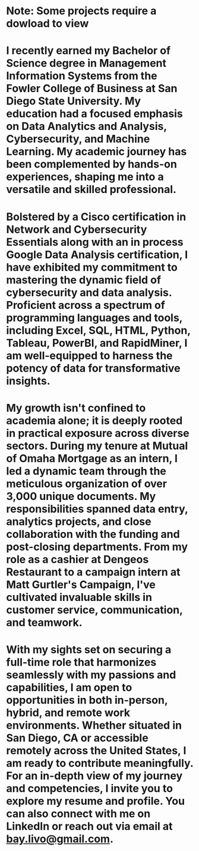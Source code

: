 # Note: Some projects require a dowload to view 
# I recently earned my Bachelor of Science degree in Management Information Systems from the Fowler College of Business at San Diego State University. My education had a focused emphasis on Data Analytics and Analysis, Cybersecurity, and Machine Learning. My academic journey has been complemented by hands-on experiences, shaping me into a versatile and skilled professional.

# Bolstered by a Cisco certification in Network and Cybersecurity Essentials along with an in process Google Data Analysis certification, I have exhibited my commitment to mastering the dynamic field of cybersecurity and data analysis. Proficient across a spectrum of programming languages and tools, including Excel, SQL, HTML, Python, Tableau, PowerBI, and RapidMiner, I am well-equipped to harness the potency of data for transformative insights.

# My growth isn't confined to academia alone; it is deeply rooted in practical exposure across diverse sectors. During my tenure at Mutual of Omaha Mortgage as an intern, I led a dynamic team through the meticulous organization of over 3,000 unique documents. My responsibilities spanned data entry, analytics projects, and close collaboration with the funding and post-closing departments. From my role as a cashier at Dengeos Restaurant to a campaign intern at Matt Gurtler's Campaign, I've cultivated invaluable skills in customer service, communication, and teamwork.

# With my sights set on securing a full-time role that harmonizes seamlessly with my passions and capabilities, I am open to opportunities in both in-person, hybrid, and remote work environments. Whether situated in San Diego, CA or accessible remotely across the United States, I am ready to contribute meaningfully. For an in-depth view of my journey and competencies, I invite you to explore my resume and profile. You can also connect with me on LinkedIn or reach out via email at bay.livo@gmail.com.
